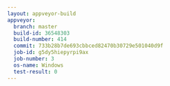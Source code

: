 ```yaml
---
layout: appveyor-build
appveyor:
  branch: master
  build-id: 36548303
  build-number: 414
  commit: 733b28b7de693cbbced82470b30729e501040d9f
  job-id: g5dy5hiepyrpi9ax
  job-number: 3
  os-name: Windows
  test-result: 0
---
```

